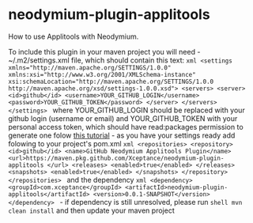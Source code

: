 # neodymium-plugin-applitools
How to use Applitools with Neodymium.

To include this plugin in your maven project you will need 
    - ~/.m2/settings.xml file, which should contain this text:
    ```xml
      <settings xmlns="http://maven.apache.org/SETTINGS/1.0.0"
      xmlns:xsi="http://www.w3.org/2001/XMLSchema-instance"
      xsi:schemaLocation="http://maven.apache.org/SETTINGS/1.0.0
                          http://maven.apache.org/xsd/settings-1.0.0.xsd">
      <servers>
        <server>
          <id>github</id>
          <username>YOUR_GITHUB_LOGIN</username>
          <password>YOUR_GITHUB_TOKEN</password>
        </server>
      </servers>
    </settings>
    ```
    where YOUR_GITHUB_LOGIN should be replaced with your github login (username or email) 
    and YOUR_GITHUB_TOKEN with your personal access token, which should have read:packages permission
    to generate one folow [this tutorial](https://help.github.com/en/github/authenticating-to-github/creating-a-personal-access-token-for-the-command-line)
    - as you have your settings ready add folowing to your project's pom.xml
    ```xml
    	<repositories>
        <repository>
          <id>github</id>
          <name>GitHub Neodymium Applitools Plugin</name>
          <url>https://maven.pkg.github.com/Xceptance/neodymium-plugin-applitools
          </url>
          <releases>
            <enabled>true</enabled>
          </releases>
          <snapshots>
            <enabled>true</enabled>
          </snapshots>
        </repository>
     </repositories>
     ```
     and the dependency
     ```xml
     		<dependency>
          <groupId>com.xceptance</groupId>
          <artifactId>neodymium-plugin-applitools</artifactId>
          <version>0.0.1-SNAPSHOT</version>
        </dependency>
     ```
     - if dependency is still unresolved, please run ```shell mvn clean install``` and then update your maven project

